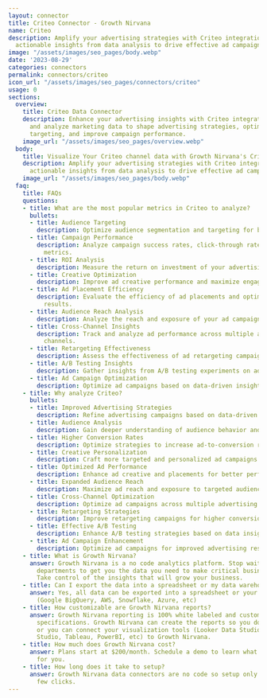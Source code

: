 ```yaml
---
layout: connector
title: Criteo Connector - Growth Nirvana
name: Criteo
description: Amplify your advertising strategies with Criteo integration, gaining
  actionable insights from data analysis to drive effective ad campaigns.
image: "/assets/images/seo_pages/body.webp"
date: '2023-08-29'
categories: connectors
permalink: connectors/criteo
icon_url: "/assets/images/seo_pages/connectors/criteo"
usage: 0
sections:
  overview:
    title: Criteo Data Connector
    description: Enhance your advertising insights with Criteo integration. Connect
      and analyze marketing data to shape advertising strategies, optimize audience
      targeting, and improve campaign performance.
    image_url: "/assets/images/seo_pages/overview.webp"
  body:
    title: Visualize Your Criteo channel data with Growth Nirvana's Criteo Connector
    description: Amplify your advertising strategies with Criteo integration, gaining
      actionable insights from data analysis to drive effective ad campaigns.
    image_url: "/assets/images/seo_pages/body.webp"
  faq:
    title: FAQs
    questions:
    - title: What are the most popular metrics in Criteo to analyze?
      bullets:
      - title: Audience Targeting
        description: Optimize audience segmentation and targeting for better ad performance.
      - title: Campaign Performance
        description: Analyze campaign success rates, click-through rates, and conversion
          metrics.
      - title: ROI Analysis
        description: Measure the return on investment of your advertising campaigns.
      - title: Creative Optimization
        description: Improve ad creative performance and maximize engagement.
      - title: Ad Placement Efficiency
        description: Evaluate the efficiency of ad placements and optimize for better
          results.
      - title: Audience Reach Analysis
        description: Analyze the reach and exposure of your ad campaigns.
      - title: Cross-Channel Insights
        description: Track and analyze ad performance across multiple advertising
          channels.
      - title: Retargeting Effectiveness
        description: Assess the effectiveness of ad retargeting campaigns.
      - title: A/B Testing Insights
        description: Gather insights from A/B testing experiments on ad campaigns.
      - title: Ad Campaign Optimization
        description: Optimize ad campaigns based on data-driven insights.
    - title: Why analyze Criteo?
      bullets:
      - title: Improved Advertising Strategies
        description: Refine advertising campaigns based on data-driven insights.
      - title: Audience Analysis
        description: Gain deeper understanding of audience behavior and preferences.
      - title: Higher Conversion Rates
        description: Optimize strategies to increase ad-to-conversion rates.
      - title: Creative Personalization
        description: Craft more targeted and personalized ad campaigns.
      - title: Optimized Ad Performance
        description: Enhance ad creative and placements for better performance.
      - title: Expanded Audience Reach
        description: Maximize ad reach and exposure to targeted audiences.
      - title: Cross-Channel Optimization
        description: Optimize ad campaigns across multiple advertising channels.
      - title: Retargeting Strategies
        description: Improve retargeting campaigns for higher conversion rates.
      - title: Effective A/B Testing
        description: Enhance A/B testing strategies based on data insights.
      - title: Ad Campaign Enhancement
        description: Optimize ad campaigns for improved advertising results.
    - title: What is Growth Nirvana?
      answer: Growth Nirvana is a no code analytics platform. Stop waiting for other
        departments to get you the data you need to make critical business decisions.
        Take control of the insights that will grow your business.
    - title: Can I export the data into a spreadsheet or my data warehouse?
      answer: Yes, all data can be exported into a spreadsheet or your data warehouse
        (Google BigQuery, AWS, Snowflake, Azure, etc)
    - title: How customizable are Growth Nirvana reports?
      answer: Growth Nirvana reporting is 100% white labeled and customized to your
        specifications. Growth Nirvana can create the reports so you don’t have to
        or you can connect your visualization tools (Looker Data Studio/Google Data
        Studio, Tableau, PowerBI, etc) to Growth Nirvana.
    - title: How much does Growth Nirvana cost?
      answer: Plans start at $200/month. Schedule a demo to learn what plan is best
        for you.
    - title: How long does it take to setup?
      answer: Growth Nirvana data connectors are no code so setup only requires a
        few clicks.
---
```

